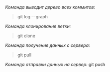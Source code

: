 *Команда выводит дерево всех коммитов:*
> git log –-graph

*Команда клонирования ветки:*
>git clone

*Команда получения данных с сервера:*
>git pull

*Команда отправки данных на сервер:*
git push

